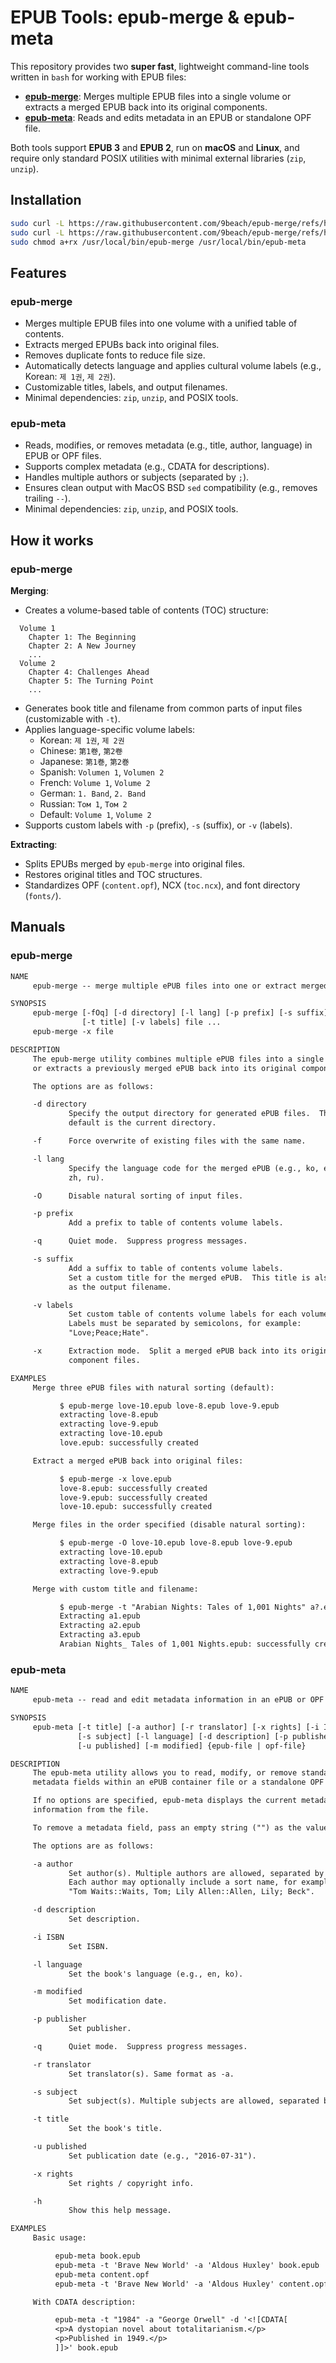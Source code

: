 # EPUB Tools: epub-merge & epub-meta

This repository provides two **super fast**, lightweight command-line tools written in `bash` for working with EPUB files:

- **[epub-merge](https://github.com/9beach/epub-merge#epub-merge)**: Merges multiple EPUB files into a single volume or extracts a merged EPUB back into its original components.
- **[epub-meta](https://github.com/9beach/epub-merge#epub-meta)**: Reads and edits metadata in an EPUB or standalone OPF file.

Both tools support **EPUB 3** and **EPUB 2**, run on **macOS** and **Linux**, and require only standard POSIX utilities with minimal external libraries (`zip`, `unzip`).

## Installation

```bash
sudo curl -L https://raw.githubusercontent.com/9beach/epub-merge/refs/heads/main/epub-merge -o /usr/local/bin/epub-merge
sudo curl -L https://raw.githubusercontent.com/9beach/epub-merge/refs/heads/main/epub-meta -o /usr/local/bin/epub-meta
sudo chmod a+rx /usr/local/bin/epub-merge /usr/local/bin/epub-meta
```

## Features

### epub-merge

- Merges multiple EPUB files into one volume with a unified table of contents.
- Extracts merged EPUBs back into original files.
- Removes duplicate fonts to reduce file size.
- Automatically detects language and applies cultural volume labels (e.g., Korean: `제 1권`, `제 2권`).
- Customizable titles, labels, and output filenames.
- Minimal dependencies: `zip`, `unzip`, and POSIX tools.

### epub-meta

- Reads, modifies, or removes metadata (e.g., title, author, language) in EPUB or OPF files.
- Supports complex metadata (e.g., CDATA for descriptions).
- Handles multiple authors or subjects (separated by `;`).
- Ensures clean output with MacOS BSD `sed` compatibility (e.g., removes trailing `--`).
- Minimal dependencies: `zip`, `unzip`, and POSIX tools.

## How it works

### epub-merge

**Merging**:

- Creates a volume-based table of contents (TOC) structure:

```text
  Volume 1
    Chapter 1: The Beginning
    Chapter 2: A New Journey
    ...
  Volume 2
    Chapter 4: Challenges Ahead
    Chapter 5: The Turning Point
    ...
```

- Generates book title and filename from common parts of input files (customizable with `-t`).
- Applies language-specific volume labels:
  - Korean: `제 1권`, `제 2권`
  - Chinese: `第1卷`, `第2卷`
  - Japanese: `第1巻`, `第2巻`
  - Spanish: `Volumen 1`, `Volumen 2`
  - French: `Volume 1`, `Volume 2`
  - German: `1. Band`, `2. Band`
  - Russian: `Том 1`, `Том 2`
  - Default: `Volume 1`, `Volume 2`
- Supports custom labels with `-p` (prefix), `-s` (suffix), or `-v` (labels).

**Extracting**:

- Splits EPUBs merged by `epub-merge` into original files.
- Restores original titles and TOC structures.
- Standardizes OPF (`content.opf`), NCX (`toc.ncx`), and font directory (`fonts/`).

## Manuals

### epub-merge

```txt
NAME
     epub-merge -- merge multiple ePUB files into one or extract merged ePUB

SYNOPSIS
     epub-merge [-fOq] [-d directory] [-l lang] [-p prefix] [-s suffix]
                [-t title] [-v labels] file ...
     epub-merge -x file

DESCRIPTION
     The epub-merge utility combines multiple ePUB files into a single volume
     or extracts a previously merged ePUB back into its original components.

     The options are as follows:

     -d directory
             Specify the output directory for generated ePUB files.  The
             default is the current directory.

     -f      Force overwrite of existing files with the same name.

     -l lang
             Specify the language code for the merged ePUB (e.g., ko, en, ja,
             zh, ru).

     -O      Disable natural sorting of input files.

     -p prefix
             Add a prefix to table of contents volume labels.

     -q      Quiet mode.  Suppress progress messages.

     -s suffix
             Add a suffix to table of contents volume labels.
             Set a custom title for the merged ePUB.  This title is also used
             as the output filename.

     -v labels
             Set custom table of contents volume labels for each volume.
             Labels must be separated by semicolons, for example:
             "Love;Peace;Hate".

     -x      Extraction mode.  Split a merged ePUB back into its original
             component files.

EXAMPLES
     Merge three ePUB files with natural sorting (default):

           $ epub-merge love-10.epub love-8.epub love-9.epub
           extracting love-8.epub
           extracting love-9.epub
           extracting love-10.epub
           love.epub: successfully created

     Extract a merged ePUB back into original files:

           $ epub-merge -x love.epub
           love-8.epub: successfully created
           love-9.epub: successfully created
           love-10.epub: successfully created

     Merge files in the order specified (disable natural sorting):

           $ epub-merge -O love-10.epub love-8.epub love-9.epub
           extracting love-10.epub
           extracting love-8.epub
           extracting love-9.epub

     Merge with custom title and filename:

           $ epub-merge -t "Arabian Nights: Tales of 1,001 Nights" a?.epub
           Extracting a1.epub
           Extracting a2.epub
           Extracting a3.epub
           Arabian Nights_ Tales of 1,001 Nights.epub: successfully created
```

### epub-meta

```txt
NAME
     epub-meta -- read and edit metadata information in an ePUB or OPF file

SYNOPSIS
     epub-meta [-t title] [-a author] [-r translator] [-x rights] [-i ISBN]
               [-s subject] [-l language] [-d description] [-p publisher]
               [-u published] [-m modified] {epub-file | opf-file}

DESCRIPTION
     The epub-meta utility allows you to read, modify, or remove standard
     metadata fields within an ePUB container file or a standalone OPF file.

     If no options are specified, epub-meta displays the current metadata
     information from the file.

     To remove a metadata field, pass an empty string ("") as the value.

     The options are as follows:

     -a author
             Set author(s). Multiple authors are allowed, separated by ';'.
             Each author may optionally include a sort name, for example:
             "Tom Waits::Waits, Tom; Lily Allen::Allen, Lily; Beck".

     -d description
             Set description.

     -i ISBN
             Set ISBN.

     -l language
             Set the book's language (e.g., en, ko).

     -m modified
             Set modification date.

     -p publisher
             Set publisher.

     -q      Quiet mode.  Suppress progress messages.

     -r translator
             Set translator(s). Same format as -a.

     -s subject
             Set subject(s). Multiple subjects are allowed, separated by ';'.

     -t title
             Set the book's title.

     -u published
             Set publication date (e.g., "2016-07-31").

     -x rights
             Set rights / copyright info.

     -h
             Show this help message.

EXAMPLES
     Basic usage:

          epub-meta book.epub
          epub-meta -t 'Brave New World' -a 'Aldous Huxley' book.epub
          epub-meta content.opf
          epub-meta -t 'Brave New World' -a 'Aldous Huxley' content.opf

     With CDATA description:

          epub-meta -t "1984" -a "George Orwell" -d '<![CDATA[
          <p>A dystopian novel about totalitarianism.</p>
          <p>Published in 1949.</p>
          ]]>' book.epub
```
